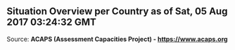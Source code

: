 ## Situation Overview per Country as of Sat, 05 Aug 2017 03:24:32 GMT

Source: **ACAPS (Assessment Capacities Project) - https://www.acaps.org**